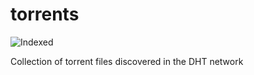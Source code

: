 torrents 
========
![Indexed](https://img.shields.io/badge/indexed-198781-blue)

Collection of torrent files discovered in the DHT network
